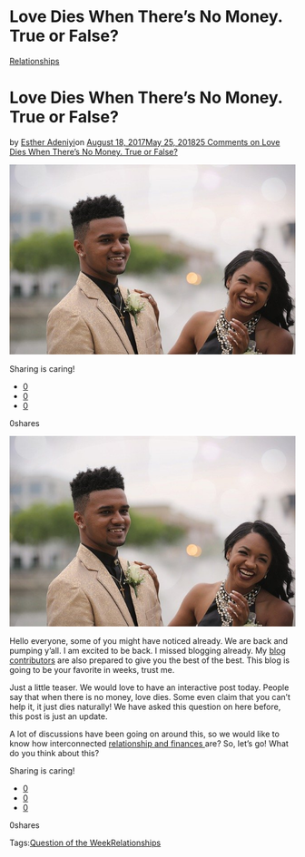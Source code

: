 # Love Dies When There’s No Money. True or False?

[Relationships](https://estheradeniyi.com/category/relationships/)
# Love Dies When There&#x2019;s No Money. True or False?

by [Esther Adeniyi](https://estheradeniyi.com/author/esther-adeniyi/)on [August 18, 2017May 25, 2018](https://estheradeniyi.com/love-dies-when-theres-no-money-true-or/)[25 Comments on Love Dies When There&#x2019;s No Money. True or False?](https://estheradeniyi.com/love-dies-when-theres-no-money-true-or/#comments)

![](images\happycouple.jpg)

Sharing is caring!

- [0](https://www.facebook.com/sharer/sharer.php?u=https%3A%2F%2Festheradeniyi.com%2Flove-dies-when-theres-no-money-true-or%2F&amp;t=Love%20Dies%20When%20There%27s%20No%20Money.%20True%20or%20False%3F)
- [0](https://twitter.com/intent/tweet?text=Love%20Dies%20When%20There%27s%20No%20Money.%20True%20or%20False%3F&amp;url=https%3A%2F%2Festheradeniyi.com%2Flove-dies-when-theres-no-money-true-or%2F)
- [0](#)

0shares

[![Happy couple with woman laughing hard](images\happycouple.jpg)](images\happycouple.jpg)

Hello everyone, some of you might have noticed already. We are back and pumping y&#x2019;all. I am excited to be back. I missed blogging already. My [blog contributors](https://www.estheradeniyi.com/p/meet-blog-contributors.html?m=1) are also prepared to give you the best of the best. This blog is going to be your favorite in weeks, trust me.

Just a little teaser. We would love to have an interactive post today. People say that when there is no money, love dies. Some even claim that you can&#x2019;t help it, it just dies naturally! We have asked this question on here before, this post is just an update.

A lot of discussions have been going on around this, so we would like to know how interconnected [relationship and finances ](https://www.daveramsey.com/blog/the-truth-about-money-and-relationships)are? So, let&#x2019;s go! What do you think about this?

Sharing is caring!

- [0](https://www.facebook.com/sharer/sharer.php?u=https%3A%2F%2Festheradeniyi.com%2Flove-dies-when-theres-no-money-true-or%2F&amp;t=Love%20Dies%20When%20There%27s%20No%20Money.%20True%20or%20False%3F)
- [0](https://twitter.com/intent/tweet?text=Love%20Dies%20When%20There%27s%20No%20Money.%20True%20or%20False%3F&amp;url=https%3A%2F%2Festheradeniyi.com%2Flove-dies-when-theres-no-money-true-or%2F)
- [0](#)

0shares

Tags:[Question of the Week](https://estheradeniyi.com/tag/question-of-the-week/)[Relationships](https://estheradeniyi.com/tag/relationships/)